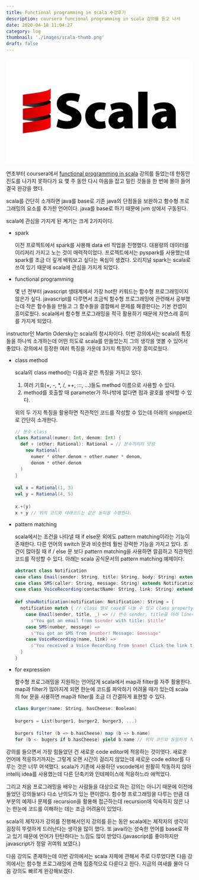 ```yaml
---
title: Functional programming in scala 수강후기
description: coursera funcional programming in scala 강의를 듣고 나서
date: 2020-04-18 11:04:27
category: log
thumbnail: './images/scala-thumb.png'
draft: false
---
```

![scala](./images/scala.png)

연초부터 coursera에서 [functional programming in scala](https://www.coursera.org/specializations/scala) 강의를 들었는데 한동안 진도를 나가지 못하다가 요 몇 주 동안 다시 마음을 잡고 밀린 것들을 한 번에 몰아 들어 결국 완강을 했다.

scala를 간단히 소개하면 java를 base로 기존 java의 단점들을 보완하고 함수형 프로그래밍의 요소를 추가한 언어이다. java를 base로 하기 때문에 jvm 상에서 구동된다.

scala에 관심을 가지게 된 계기는 크게 2가지이다.

* spark

  이전 프로젝트에서 spark를 사용해 data etl 작업을 진행했다. 대용량의 데이터를 이리저리 가지고 노는 것이 매력적이었다. 프로젝트에서는 pyspark를 사용했는데 spark를 조금 더 깊게 배워보고 싶다는 욕심이 생겼다. 오리지널 spark는 scala로 쓰여 있기 때문에 scala에 관심을 가지게 되었다.

* functional programming

  몇 년 전부터 javascript 생태계에서 가장 hot한 키워드는 함수형 프로그래밍이지 않은가 싶다. javascript를 다루면서 조금씩 함수형 프로그래밍에 관련해서 공부했는데 작은 함수들을 만들고 그 함수들을 결합해서 문제를 해결한다는 기본 컨셉이 흥미로웠다. scala에서 함수형 프로그래밍을 적극 활용하기 때문에 자연스레 흥미를 가지게 되었다.

instructor인 Martin Odersky는 scala의 창시자이다. 이번 강의에서는 scala의 특징들을 하나씩 소개하는데 어떤 의도로 scala를 만들었는지 그의 생각을 엿볼 수 있어서 좋았다. 강의에서 등장한 여러 특징을 가운데 3가지 특징이 가장 흥미로웠다.

* class method

  scala의 class method는 다음과 같은 특징을 가지고 있다.
  1. 여러 기호(+, -, *,  /, ++, :::, ...)들도 method 이름으로 사용할 수 있다.
  2. method를 호출할 때 parameter가 하나밖에 없다면 점과 괄호를 생략할 수 있다.
  
  위의 두 가지 특징을 활용하면 직관적인 코드를 작성할 수 있는데 아래의 sinppet으로 간단히 소개한다.

  ```scala
  // 분수 class
  class Rational(numer: Int, denom: Int) {
    def + (other: Rational): Rational = // 분수끼리의 덧셈
      new Rational(
        numer * other.denom + other.numer * denom,
        denom * other.denom
    )
  }

  val x = Rational(1, 3)
  val y = Rational(4, 5)

  x.+(y)
  x + y // 위의 코드와 아래코드는 같은 동작을 수행한다.
  ```

* pattern matching

  scala에서는 조건을 나타낼 때 if else문 외에도 pattern matching이라는 기능이 존재한다. 다른 언어의 switch 문과 비슷한데 훨씬 강력한 기능을 가지고 있다. 조건이 많아질 때 if / else 문 보다 pattern matching을 사용하면 깔끔하고 직관적인 코드를 작성할 수 있다. 아래는 scala 공식문서의 pattern matching 예제이다.

  ```scala
  abstract class Notification
  case class Email(sender: String, title: String, body: String) extends Notification
  case class SMS(caller: String, message: String) extends Notification
  case class VoiceRecording(contactName: String, link: String) extends Notification

  def showNotification(notification: Notification): String = {
    notification match { // class 별로 case를 나눌 수 있고 class property에도 바로 접근가능하다.
      case Email(sender, title, _) => // 변수 sender, title을 아래 line에서 바로 사용하고 있다.
        s"You got an email from $sender with title: $title"
      case SMS(number, message) =>
        s"You got an SMS from $number! Message: $message"
      case VoiceRecording(name, link) =>
        s"You received a Voice Recording from $name! Click the link to hear it: $link"
    }
  }
  ```

* for expression

  함수형 프로그래밍을 지원하는 언어답게 scala에서 map과 filter를 자주 활용한다. map과 filter가 많아지게 되면 한눈에 코드를 파악하기 어려울 때가 있는데 scala의 for 문을 사용하면 map과 filter를 조금 더 간결하게 표현할 수 있다.

  ```scala
  class Burger(name: String, hasCheese: Boolean)

  burgers = List(burger1, burger2, burger3, ...)

  burgers filter (b => b.hasCheese) map (b => b.name)
  for (b <- bugers if b.hasCheese) yield b.name // 위의 코드와 동일하게 작동한다.
  ```

강의를 들으면서 가장 힘들었던 건 새로운 code editor에 적응하는 것이엇다. 새로운 언어에 적응하기까지는 그렇게 오랜 시간이 걸리지 않았는데 새로운 code editor를 다루는 것은 너무 어색했다. scala가 기존에 사용하던 vscode에서 원활히 작동하지 않아 intellij idea를 사용했는데 다른 단축키와 인테페이스에 적응하느라 애먹었다.

그리고 처음 프로그래밍을 배우는 사람들을 대상으로 하는 강의는 아니기 때문에 이전에 들었던 강의들보다 다소 난의도가 있는 편이였다. 함수형 프로그래밍을 다루는 만큼 대부분의 예제나 문제를 recursion을 활용해 접근하는데 recursion에 익숙하지 않은 나는 한눈에 코드를 이해하는 데는 조금 어려움이 있었다.

scala의 제작자가 강의를 진행해서인지 강의를 듣는 동안 scala에는 제작자의 생각이 굉장히 뚜렷하게 드러난다는 생각을 많이 했다. 또 java라는 성숙한 언어를 base로 하고 있기 때문에 언어가 탄탄하다는 느낌도 많이 받았다.(javascript를 좋아하지만 javascript가 정말 귀여워 보였다.)

다음 강의도 존재하는데 이번 강의에서는 scala 자체에 관해서 주로 다루었다면 다음 강의에서는 함수형 프로그래밍에 관해 집중적으로 다룬다고 한다. 지금의 여새를 몰아 다음 강의도 빠르게 완강해보겠다.